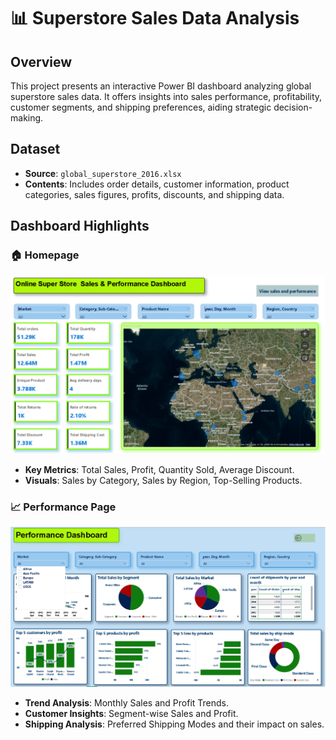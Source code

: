 
# 📊 Superstore Sales Data Analysis

## Overview

This project presents an interactive Power BI dashboard analyzing global superstore sales data. It offers insights into sales performance, profitability, customer segments, and shipping preferences, aiding strategic decision-making.

## Dataset

- **Source**: `global_superstore_2016.xlsx`
- **Contents**: Includes order details, customer information, product categories, sales figures, profits, discounts, and shipping data.

## Dashboard Highlights

### 🏠 Homepage

![Homepage Dashboard](super%20store%20dashboard.png)

- **Key Metrics**: Total Sales, Profit, Quantity Sold, Average Discount.
- **Visuals**: Sales by Category, Sales by Region, Top-Selling Products.

### 📈 Performance Page

![Performance Dashboard](Performance_dashboard.png)

- **Trend Analysis**: Monthly Sales and Profit Trends.
- **Customer Insights**: Segment-wise Sales and Profit.
- **Shipping Analysis**: Preferred Shipping Modes and their impact on sales.


